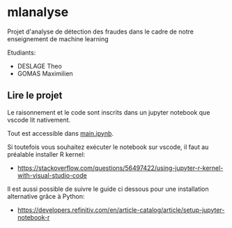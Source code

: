 # mlanalyse

Projet d'analyse de détection des fraudes dans le cadre de notre enseignement de machine learning

Etudiants:

- DESLAGE Theo
- GOMAS Maximilien

## Lire le projet

Le raisonnement et le code sont inscrits dans un jupyter notebook que vscode lit nativement.

Tout est accessible dans [main.ipynb](main.ipynb).

Si toutefois vous souhaitez exécuter le notebook sur vscode, il faut au préalable installer R kernel:

- <https://stackoverflow.com/questions/56497422/using-jupyter-r-kernel-with-visual-studio-code>

Il est aussi possible de suivre le guide ci dessous pour une installation alternative grâce à Python:

- <https://developers.refinitiv.com/en/article-catalog/article/setup-jupyter-notebook-r>
